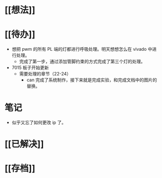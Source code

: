 # [[想法]]

# [[待办]]
- 想把 pwm 的所有 PL 端的灯都进行呼吸处理。明天想想怎么在 vivado 中进行处理。
	- 完成了第一步，通过添加管脚约束的方式完成了第三个灯的处理。
- 7015 板子开始更新
	- 需要处理的章节（22-24）
		- can 完成了系统制作，接下来就是完成实验，和完成文档中的图片的替换。
# 笔记
- 似乎又忘了如何更改 ip 了。
# [[已解决]]

# [[存档]]